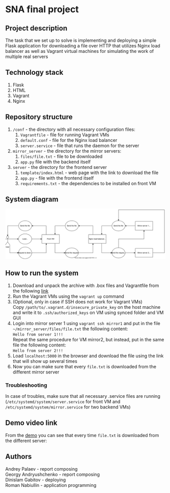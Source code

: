 # SNA final project
## Project description
The task that we set up to solve is implementing and deploying a
simple Flask application for downloading a file over HTTP that
utilizes Nginx load balancer as well as Vagrant virtual machines for
simulating the work of multiple real servers
## Technology stack
1. Flask
2. HTML
3. Vagrant
4. Nginx
## Repository structure
1. ```/conf``` - the directory with all necessary configuration files: 
   1. ```Vagrantfile``` - file for running Vagrant VMs
   2. ```default.conf``` - file for the Nginx load balancer
   3. ```server.service``` - file that runs the daemon for the server
2. ```mirror_server``` - the directory for the mirror servers:
   1. ```files/file.txt``` - file to be downloaded
   2. ```app.py``` file with the backend itself
3. ```server``` - the directory for the frontend server
   1. ```template/index.html``` - web page with the link to download the file
   2. ```app.py``` - file with the frontend itself
   3. ```requirements.txt``` - the dependencies to be installed on front VM
## System diagram
![System diagram](images/SNA_diagram.svg "System diagram")
## How to run the system
1. Download and unpack the archive with .box files and Vagrantfile from the following [link](https://drive.google.com/file/d/1kEm5UyYV1Mk-roqmd8fiVJp4yFp--nio/view?usp=sharing)
2. Run the Vagrant VMs using the ```vagrant up``` command
3. (Optional, only in case if SSH does not work for Vagrant VMs)  
   Copy ```/path/to/.vagrant.d/insecure_private_key``` on the host machine and write it to ```.ssh/authorized_keys```
   on VM using synced folder and VM GUI
4. Login into mirror server 1 using ```vagrant ssh mirror1``` and put in the file ```~/mirror_server/files/file.txt``` 
   the following content:  
   ```Hello from server 1!!!```  
   Repeat the same procedure for VM mirror2, but instead, put in the same file the following content:  
   ```Hello from server 2!!!```
5. Load ```localhost:5000``` in the browser and download the file using the link that will show up several times
6. Now you can make sure that every ```file.txt``` is downloaded from the different mirror server
### Troubleshooting
In case of troubles, make sure that all necessary .service files are running (```/etc/systemd/system/server.service```
for front VM and ```/etc/systemd/system/mirror.service``` for two backend VMs)
## Demo video link
From the [demo](https://drive.google.com/file/d/1ngB-8yesQug6AzEl7dv0-hKj37yzttjY/view?usp=sharing) you can see that every time ```file.txt``` is downloaded from the different server:
## Authors
Andrey Palaev - report composing  
Georgy Andryushchenko - report composing  
Dinislam Gabitov - deploying  
Roman Nabiullin - application programming